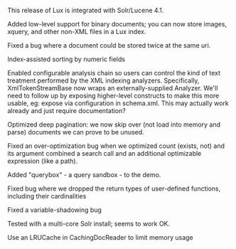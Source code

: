 This release of Lux is integrated with Solr/Lucene 4.1.

Added low-level support for binary documents; you can now store images,
xquery, and other non-XML files in a Lux index.

Fixed a bug where a document could be stored twice at the same uri.

Index-assisted sorting by numeric fields

Enabled configurable analysis chain so users can control the kind of text
treatment performed by the XML indexing analyzers.  Specifically,
XmlTokenStreamBase now wraps an externally-supplied Analyzer.  We'll need
to follow up by exposing higher-level constructs to make this more usable,
eg: expose via configuration in schema.xml.  This may actually work already
and just require documentation?

Optimized deep pagination: we now skip over (not load into memory and
parse) documents we can prove to be unused.

Fixed an over-optimization bug when we optimized count (exists, not) and
its argument combined a search call and an additional optimizable
expression (like a path).

Added "querybox" - a query sandbox - to the demo.

Fixed bug where we dropped the return types of user-defined functions,
 including their cardinalities

Fixed a variable-shadowing bug

Tested with a multi-core Solr install; seems to work OK.

Use an LRUCache in CachingDocReader to limit memory usage 
